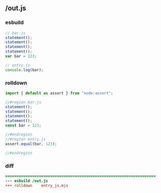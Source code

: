 ## /out.js
### esbuild
```js
// bar.js
statement();
statement();
statement();
statement();
var bar = 123;

// entry.js
console.log(bar);
```
### rolldown
```js
import { default as assert } from "node:assert";

//#region bar.js
statement();
statement();
statement();
statement();
const bar = 123;

//#endregion
//#region entry.js
assert.equal(bar, 123);

//#endregion

```
### diff
```diff
===================================================================
--- esbuild	/out.js
+++ rolldown	entry_js.mjs

```
